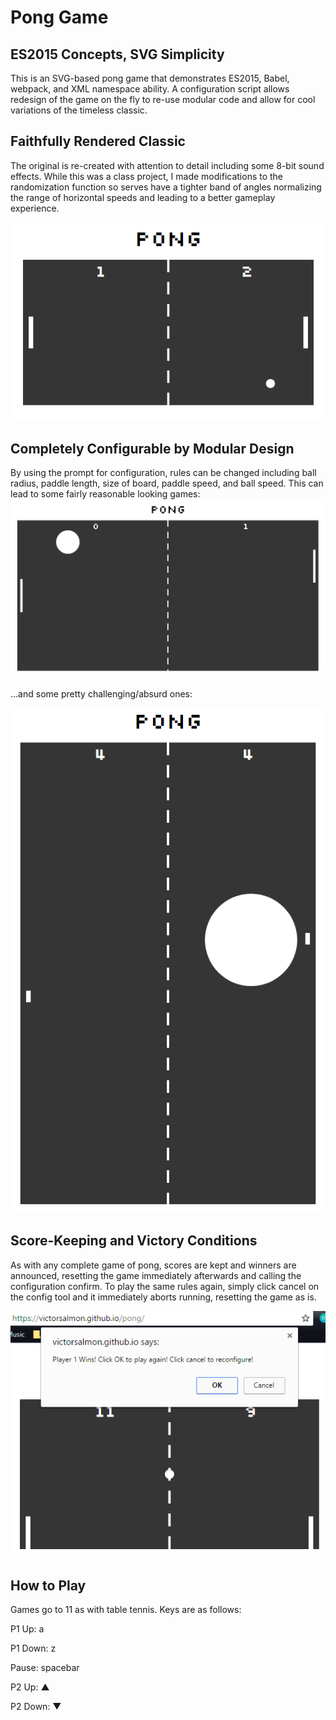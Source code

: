 # Pong Game
## ES2015 Concepts, SVG Simplicity
This is an SVG-based pong game that demonstrates ES2015, Babel, webpack, and XML namespace ability. A configuration script allows redesign of the game on the fly to re-use modular code and allow for cool variations of the timeless classic.

## Faithfully Rendered Classic
The original is re-created with attention to detail including some 8-bit sound effects. While this was a class project, I made modifications to the randomization function so serves have a tighter band of angles normalizing the range of horizontal speeds and leading to a better gameplay experience.

<img src="https://raw.githubusercontent.com/victorsalmon/pong/master/public/images/pong-default.png">

## Completely Configurable by Modular Design
By using the prompt for configuration, rules can be changed including ball radius, paddle length, size of board, paddle speed, and ball speed. This can lead to some fairly reasonable looking games:
<img src="https://raw.githubusercontent.com/victorsalmon/pong/master/public/images/pong-custom.png">

...and some pretty challenging/absurd ones:

<img src="https://raw.githubusercontent.com/victorsalmon/pong/master/public/images/pong-challenge.png">

## Score-Keeping and Victory Conditions
As with any complete game of pong, scores are kept and winners are announced, resetting the game immediately afterwards and calling the configuration confirm. To play the same rules again, simply click cancel on the config tool and it immediately aborts running, resetting the game as is.

<img src="https://raw.githubusercontent.com/victorsalmon/pong/master/public/images/pong-victory.png">

## How to Play
Games go to 11 as with table tennis. Keys are as follows:


P1 Up: a

P1 Down: z

Pause: spacebar

P2 Up: ▲

P2 Down: ▼

